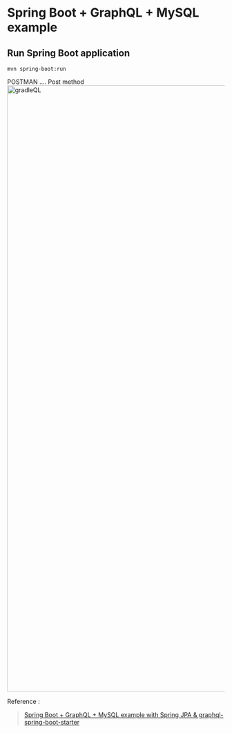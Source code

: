 # Spring Boot + GraphQL + MySQL example




## Run Spring Boot application
```
mvn spring-boot:run
```

POSTMAN .... Post method
<img width="1400" alt="gradleQL" src="https://user-images.githubusercontent.com/11626327/88042408-da7e7c00-cb86-11ea-8808-d4c98f14dd7c.png">


Reference :
> [Spring Boot + GraphQL + MySQL example with Spring JPA & graphql-spring-boot-starter](https://bezkoder.com/spring-boot-graphql-mysql-jpa/)
